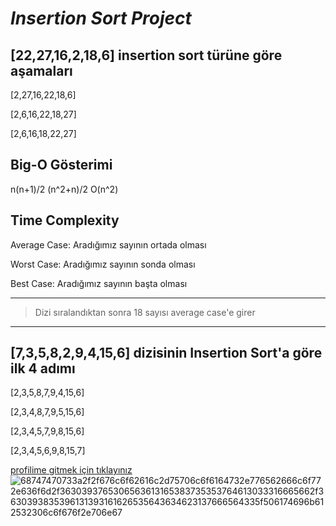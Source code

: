 # ***Insertion Sort Project***

## **[22,27,16,2,18,6]** insertion sort türüne göre aşamaları

[2,27,16,22,18,6]

[2,6,16,22,18,27]

[2,6,16,18,22,27]

## **Big-O Gösterimi**

n(n+1)/2 (n^2+n)/2 O(n^2)

## **Time Complexity**

Average Case: Aradığımız sayının ortada olması

Worst Case: Aradığımız sayının sonda olması

Best Case: Aradığımız sayının başta olması

---
> Dizi sıralandıktan sonra 18 sayısı average case'e girer
---

## **[7,3,5,8,2,9,4,15,6] dizisinin Insertion Sort'a göre ilk 4 adımı**

[2,3,5,8,7,9,4,15,6]

[2,3,4,8,7,9,5,15,6]

[2,3,4,5,7,9,8,15,6]

[2,3,4,5,6,9,8,15,7]







 [profilime gitmek için tıklayınız](https://app.patika.dev/afifeyarenn)
![68747470733a2f2f676c6f62616c2d75706c6f6164732e776562666c6f772e636f6d2f3630393765306563613165383735353764613033316665662f3630393835396131393161626535643634623137666564335f506174696b612532306c6f676f2e706e67](https://user-images.githubusercontent.com/110766917/183303583-ec9d86fa-64e8-47ef-a788-198585a38ec4.png)

